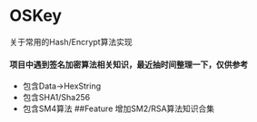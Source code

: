 # OSKey
关于常用的Hash/Encrypt算法实现
#### 项目中遇到签名加密算法相关知识，最近抽时间整理一下，仅供参考
- 包含Data->HexString
- 包含SHA1/Sha256
- 包含SM4算法
##Feature
增加SM2/RSA算法知识合集

